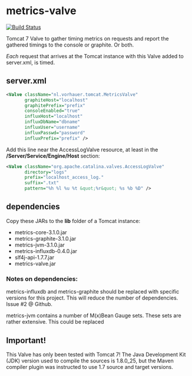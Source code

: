# metrics-valve

[![Build Status](https://travis-ci.org/jvorhauer/metrics-valve.svg?branch=master)](https://travis-ci.org/jvorhauer/metrics-valve)

Tomcat 7 Valve to gather timing metrics on requests and report the gathered timings to the console or graphite. Or both.

*Each* request that arrives at the Tomcat instance with this Valve added to server.xml, is timed.

## server.xml

```XML
<Valve className="nl.vorhauer.tomcat.MetricsValve"
       graphiteHost="localhost"
       graphitePrefix="prefix"
       consoleEnabled="true"
       influxHost="localhost"
       influxDbName="dbname"
       influxUser="username"
       influxPasswd="password"
       influxPrefix="prefix" />
```

Add this line near the AccessLogValve resource, at least in the **/Server/Service/Engine/Host** section:

```XML
<Valve className="org.apache.catalina.valves.AccessLogValve"
       directory="logs"
       prefix="localhost_access_log."
       suffix=".txt"
       pattern="%h %l %u %t &quot;%r&quot; %s %b %D" />
```

## dependencies

Copy these JARs to the **lib** folder of a Tomcat instance:

- metrics-core-3.1.0.jar
- metrics-graphite-3.1.0.jar
- metrics-jvm-3.1.0.jar
- metrics-influxdb-0.4.0.jar
- slf4j-api-1.7.7.jar
- metrics-valve.jar

### Notes on dependencies:

metrics-influxdb and metrics-graphite should be replaced with specific versions for this project. This will
reduce the number of dependencies. Issue #2 @ Github.

metrics-jvm contains a number of M(x)Bean Gauge sets. These sets are rather extensive. This could be replaced

## Important!

This Valve has only been tested with Tomcat 7!
The Java Development Kit (JDK) version used to compile the sources is 1.8.0_25, but the Maven compiler plugin was
instructed to use 1.7 source and target versions.

